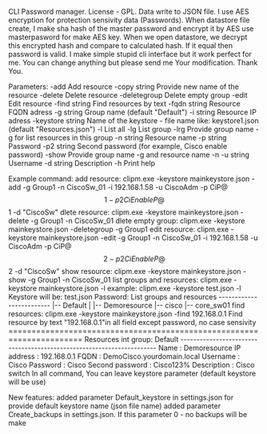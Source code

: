 CLI Password manager.
License - GPL.
Data write to JSON file.
I use AES encryption for protection sensivity data (Passwords).
When datastore file create, I make sha hash of the master password and encrypt it by AES use masterpasword for make AES key.
When we open datastore, we decrypt this encrypted hash and compare to calculated hash.
If it equal then password is valid.
I make simple stupid cli interface but it work perfect for me.
You can change anything but please send me Your modification.
Thank You.

Parameters:
-add
Add resource
-copy string
Provide new name of the resource
-delete
Delete resource
-deletegroup
Delete empty group
-edit
Edit resource
-find string
Find resources by text
-fqdn string
Resource FQDN adress
-g string
Group name (default "Default")
-i string
Resource IP adress
-keystore string
Name of the keystore - file name like: keystore1.json (default "Resources.json")
-l    List all
-lg
List group
-lrg
Provide group name -g for list resources in this group
-n string
Resource name
-p string
Password
-p2 string
Second password (for example, Cisco enable password)
-show
Provide group name -g and resource name -n
-u string
Username
-d string
Description
-h Print help

Example command:
    add resource:
        clipm.exe -keystore mainkeystore.json -add -g Group1 -n CiscoSw_01 -i 192.168.1.58 -u CiscoAdm -p CiP@$$1 -p2 CiEnableP@$$1 -d "CiscoSw"
    dlete resource:
        clipm.exe -keystore mainkeystore.json -delete -g Group1 -n CiscoSw_01
    dlete empty group:
            clipm.exe -keystore mainkeystore.json -deletegroup -g Group1
    edit resource:
        clipm.exe -keystore mainkeystore.json -edit -g Group1 -n CiscoSw_01 -i 192.168.1.58 -u CiscoAdm -p CiP@$$2 -p2 CiEnableP@$$2 -d "CiscoSw"
    show resource:
        clipm.exe -keystore mainkeystore.json -show -g Group1 -n CiscoSw_01
    list groups and resources:
            clipm.exe -keystore mainkeystore.json -l
            example:
            clipm.exe -keystore test.json -l
            Keystore will be: test.json
            Password:
            List groups and resources
            -------------------------
            |-- Default
            |  |-- Demoresource
            |-- cisco
               |-- core_sw01
    find resources:
        clipm.exe -keystore mainkeystore.json -find 192.168.0.1
            Find resource by text "192.168.0.1"in all field except password, no case sensivity
            ======================================================================
            Resources int group: Default
            ----------------------------------------------------------------------
            Name            : Demoresource
            IP address      : 192.168.0.1
            FQDN            : DemoCisco.yourdomain.local
            Username        : Cisco
            Password        : Cisco
            Second password : Cisco123%
            Description     : Cisco switch
    In all command, You can leave keystore parameter (default keystore will be use)

New features:
    added parameter Default_keystore in settings.json for provide default keystore name (json file name)
    added parameter Create_backups in settings.json. If this parameter 0 - no backups will be make